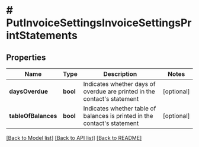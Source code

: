 # # PutInvoiceSettingsInvoiceSettingsPrintStatements

## Properties

Name | Type | Description | Notes
------------ | ------------- | ------------- | -------------
**daysOverdue** | **bool** | Indicates whether days of overdue are printed in the contact&#39;s statement | [optional]
**tableOfBalances** | **bool** | Indicates whether table of balances is printed in the contact&#39;s statement | [optional]

[[Back to Model list]](../../README.md#models) [[Back to API list]](../../README.md#endpoints) [[Back to README]](../../README.md)
